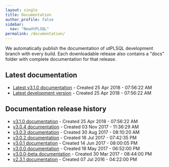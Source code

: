 ```yaml
---
layout: single
title: Documentation
author_profile: false
sidebar:
  nav: "NewUtPLSQL"
permalink: /documentation/
---
```


We automatically publish the documentation of utPLSQL development branch with every build.
Each downloadable release also contains a "docs" folder with complete documentation for that release.

## Latest documentation

 - [Latest v3.1.0 documentation](utPLSQL/latest/) - Created 25 Apr 2018 - 07:56:22 AM
 - [Latest development version](utPLSQL/develop/) - Created 25 Apr 2018 - 07:56:22 AM

## Documentation release history

- [v3.1.0 documentation](utPLSQL/v3.1.0-develop/) - Created 25 Apr 2018 - 07:56:22 AM
- [v3.0.4 documentation](utPLSQL/v3.0.4/) - Created 03 Nov 2017 - 11:36:29 AM
- [v3.0.3 documentation](utPLSQL/v3.0.3/) - Created 30 Aug 2017 - 08:10:20 AM
- [v3.0.2 documentation](utPLSQL/v3.0.2/) - Created 18 Jul 2017 - 07:42:35 PM
- [v3.0.1 documentation](utPLSQL/v3.0.1/) - Created 14 Jun 2017 - 08:00:05 PM
- [v3.0.0 documentation](utPLSQL/v3.0.0/) - Created 18 May 2017 - 06:52:00 PM
- [v3.0.0-beta documentation](utPLSQL/v3.0.0-beta/) - Created 30 Mar 2017 - 08:44:00 PM
- [v2.3.1 documentation](utPLSQL/v2.3.1/) - Created 07 Jul 2016 - 04:22:00 PM


